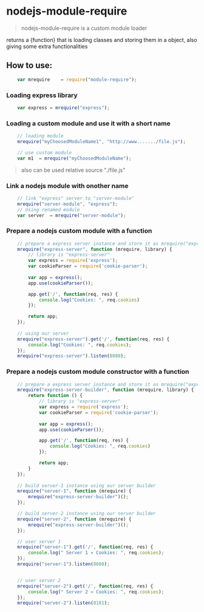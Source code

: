 # nodejs-module-require

> nodejs-module-require is a custom module loader

returns a {function} that is loading classes and storing them in a object,
also giving some extra functionalities

## How to use:

```javascript
	var mrequire	= require("module-require");
```

### Loading express library

```javascript
	var express	= mrequire("express");
```

### Loading a custom module and use it with a short name

```javascript
	// loading module
	mrequire("myChoosedModuleName1", "http://www......./file.js");

	// use custom module
	var m1	= mrequire("myChoosedModuleName");
```
>	also can be used relative source "./file.js"

### Link a nodejs module with onother name

```javascript
	// link "express" server to "server-module"
	mrequire("server-module", "express");
	// Using renamed module
	var server	= mrequire("server-module");
```


### Prepare a nodejs custom module with a function

```javascript
	// prepare a express server instance and store it as mrequire("express-server");
	mrequire("express-server", function (mrequire, library) {
		// library is "express-server"
		var express = require('express');
		var cookieParser = require('cookie-parser');
		
		var app = express();
		app.use(cookieParser());

		app.get('/', function(req, res) {
			console.log("Cookies: ", req.cookies)
		});

		return app;
	});
	
	// using our server
	mrequire("express-server").get('/', function(req, res) {
		console.log("Cookies: ", req.cookies);
	});
	mrequire("express-server").listen(8080);
```


### Prepare a nodejs custom module constructor with a function

```javascript
	// prepare a express server instance and store it as mrequire("express-server");
	mrequire("express-server-builder", function (mrequire, library) {
		return function () {
			// library is "express-server"
			var express = require('express');
			var cookieParser = require('cookie-parser');
			
			var app = express();
			app.use(cookieParser());

			app.get('/', function(req, res) {
				console.log("Cookies: ", req.cookies)
			});

			return app;
		}
	});
	
	// build server-1 instance using our server builder
	mrequire("server-1", function (mrequire) {
		mrequire("express-server-builder")();
	});

	// build server-2 instance using our server builder
	mrequire("server-2", function (mrequire) {
		mrequire("express-server-builder")();
	});

	// user server 1
	mrequire("server-1").get('/', function(req, res) {
		console.log(" Server 1 » Cookies: ", req.cookies);
	});
	mrequire("server-1").listen(8080);


	// user server 2
	mrequire("server-2").get('/', function(req, res) {
		console.log(" Server 2 » Cookies: ", req.cookies);
	});
	mrequire("server-2").listen(8181);
```